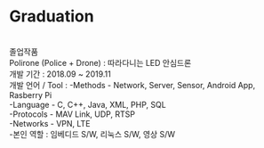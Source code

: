 # Graduation

</br>졸업작품
</br>Polirone (Police + Drone) : 따라다니는 LED 안심드론
</br>개발 기간 : 2018.09 ~ 2019.11
</br>개발 언어 / Tool : -Methods - Network, Server, Sensor, Android App, Rasberry Pi
</br>-Language - C, C++, Java, XML, PHP, SQL
</br>-Protocols - MAV Link, UDP, RTSP
</br>-Networks - VPN, LTE
</br>-본인 역할 : 임베디드 S/W, 리눅스 S/W, 영상 S/W
